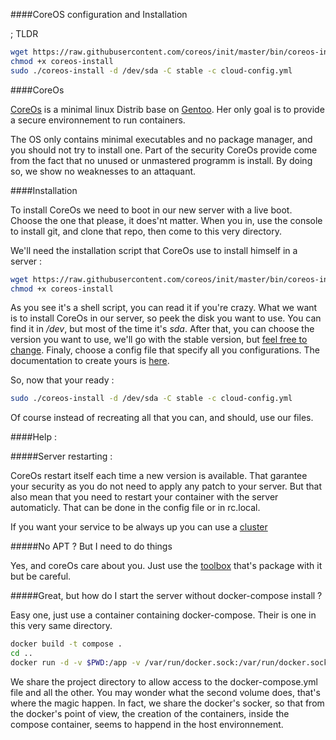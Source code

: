####CoreOS configuration and Installation

; TLDR
~~~bash
wget https://raw.githubusercontent.com/coreos/init/master/bin/coreos-install
chmod +x coreos-install
sudo ./coreos-install -d /dev/sda -C stable -c cloud-config.yml
~~~
####CoreOs

[CoreOs](https://coreos.com/) is a minimal linux Distrib base on [Gentoo](https://www.gentoo.org/). Her only goal is to provide a secure environnement to run containers.

The OS only contains minimal executables and no package manager, and you should not try to install one. Part of the security CoreOs provide come from the fact that no unused or unmastered programm is install. By doing so, we show no weaknesses to an attaquant.

####Installation

To install CoreOs we need to boot in our new server with a live boot. Choose the one that please, it does'nt matter.
When you in, use the console to install git, and clone that repo, then come to this very directory.

We'll need the installation script that CoreOs use to install himself in a server :
~~~bash
wget https://raw.githubusercontent.com/coreos/init/master/bin/coreos-install
chmod +x coreos-install
~~~

As you see it's a shell script, you can read it if you're crazy.
What we want is to install CoreOs in our server, so peek the disk you want to use. You can find it in */dev*, but most of the time it's *sda*.
After that, you can choose the version you want to use, we'll go with the stable version, but [feel free to change](https://coreos.com/os/docs/latest/installing-to-disk.html#stable-create).
Finaly, choose a config file that specify all you configurations. The documentation to create yours is [here](https://coreos.com/os/docs/latest/cloud-config.html).

So, now that your ready :
~~~bash
sudo ./coreos-install -d /dev/sda -C stable -c cloud-config.yml
~~~

Of course instead of recreating all that you can, and should, use our files.

####Help :

#####Server restarting :

CoreOs restart itself each time a new version is available. That garantee your security as you do not need to apply any patch to your server. But that also mean that you need to restart your container with the server automaticly. That can be done in the config file or in rc.local.

If you want your service to be always up you can use a [cluster](https://coreos.com/os/docs/latest/cluster-architectures.html)

#####No APT ? But I need to do things

Yes, and coreOs care about you. Just use the [toolbox](https://coreos.com/os/docs/latest/install-debugging-tools.html) that's package with it but be careful.

#####Great, but how do I start the server without docker-compose install ?

Easy one, just use a container containing docker-compose. Their is one in this very same directory.
~~~bash
docker build -t compose .
cd ..
docker run -d -v $PWD:/app -v /var/run/docker.sock:/var/run/docker.sock compose
~~~
 
 We share the project directory to allow access to the docker-compose.yml file and all the other.
 You may wonder what the second volume does, that's where the magic happen. In fact, we  share the docker's socker, so that from the docker's point of view, the creation of the containers, inside the compose container, seems to happend in the host environnement.

